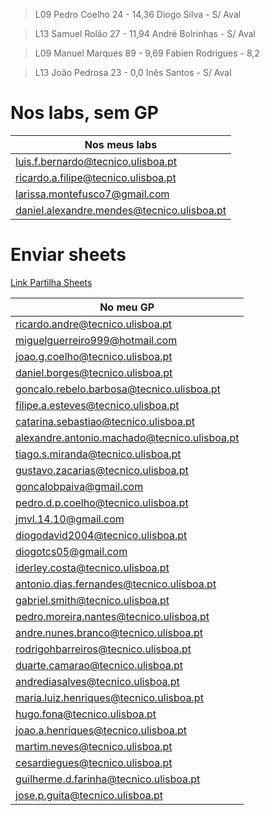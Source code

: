 >L09 Pedro Coelho 24    - 14,36
     Diogo Silva        - S/ Aval

>L13 Samuel Rolão 27    - 11,94
	 André Bolrinhas    - S/ Aval
	
>L09 Manuel Marques 89  - 9,69
>    Fabien Rodrigues   - 8,2

>L13 João Pedrosa 23    - 0,0
>	Inês Santos        - S/ Aval

# Nos labs, sem GP
| Nos meus labs                              |
| ------------------------------------------ |
| luis.f.bernardo@tecnico.ulisboa.pt         |
| ricardo.a.filipe@tecnico.ulisboa.pt        |
| larissa.montefusco7@gmail.com              |
| daniel.alexandre.mendes@tecnico.ulisboa.pt |
# Enviar sheets
[Link Partilha Sheets](https://docs.google.com/spreadsheets/d/1-js-9g5fKSNT_W1DBHr7HMzLbIzgp_M1zWkp6xMS-Vw/edit?usp=sharing)

| No meu GP                                    |
| -------------------------------------------- |
| ricardo.andre@tecnico.ulisboa.pt             |
| miguelguerreiro999@hotmail.com               |
| joao.g.coelho@tecnico.ulisboa.pt             |
| daniel.borges@tecnico.ulisboa.pt             |
| goncalo.rebelo.barbosa@tecnico.ulisboa.pt    |
| filipe.a.esteves@tecnico.ulisboa.pt          |
| catarina.sebastiao@tecnico.ulisboa.pt        |
| alexandre.antonio.machado@tecnico.ulisboa.pt |
| tiago.s.miranda@tecnico.ulisboa.pt           |
| gustavo.zacarias@tecnico.ulisboa.pt          |
| goncalobpaiva@gmail.com                      |
| pedro.d.p.coelho@tecnico.ulisboa.pt          |
| jmvl.14.10@gmail.com                         |
| diogodavid2004@tecnico.ulisboa.pt            |
| diogotcs05@gmail.com                         |
| iderley.costa@tecnico.ulisboa.pt             |
| antonio.dias.fernandes@tecnico.ulisboa.pt    |
| gabriel.smith@tecnico.ulisboa.pt             |
| pedro.moreira.nantes@tecnico.ulisboa.pt      |
| andre.nunes.branco@tecnico.ulisboa.pt        |
| rodrigohbarreiros@tecnico.ulisboa.pt         |
| duarte.camarao@tecnico.ulisboa.pt            |
| andrediasalves@tecnico.ulisboa.pt            |
| maria.luiz.henriques@tecnico.ulisboa.pt      |
| hugo.fona@tecnico.ulisboa.pt                 |
| joao.a.henriques@tecnico.ulisboa.pt          |
| martim.neves@tecnico.ulisboa.pt              |
| cesardiegues@tecnico.ulisboa.pt              |
| guilherme.d.farinha@tecnico.ulisboa.pt       |
| jose.p.guita@tecnico.ulisboa.pt              |
